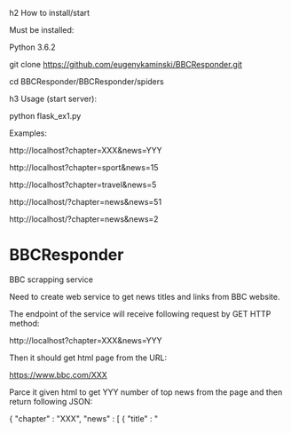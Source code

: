 h2 How to install/start

Must be installed:

Python 3.6.2

git clone https://github.com/eugenykaminski/BBCResponder.git

cd BBCResponder/BBCResponder/spiders


h3 Usage (start server):

python flask_ex1.py 

Examples:

http://localhost?chapter=XXX&news=YYY

http://localhost?chapter=sport&news=15

http://localhost?chapter=travel&news=5

http://localhost/?chapter=news&news=51

http://localhost/?chapter=news&news=2



# BBCResponder

BBC scrapping service

Need to create web service to get news titles and links from BBC website.

The endpoint of the service will receive following request by GET HTTP method:

http://localhost?chapter=XXX&news=YYY

Then it should get html page from the URL: 

https://www.bbc.com/XXX

Parce it given html to get YYY number of top news from the page and then return following JSON:

{
    "chapter" : "XXX",
    "news" : [
    {
      "title" : "<title of the news>",
      "URL" : "<link to the news>"
    }
    
}
For example for the request:

http://localhost?chapter=sport&news=3

The service will return a response like this:

{
    "chapter" : "sport",
    "news" : [
    {
      "title" : "Liam Williams: Full-back fit as Wales unchanged to face Ireland",
      "URL" : "https://www.bbc.com/sport/rugby-union/47568773"
    },
    {
      "title" : "Bayern Munich 1-3 Liverpool: Jurgen Klopp says Reds are among Europe's elite again",
      "URL" : "https://www.bbc.com/sport/football/47564048"
    },
    {
      "title" : "Sky Brown: The 10-year-old British skateboarder aiming to make history at Tokyo",
      "URL" : "https://www.bbc.com/sport/olympics/47523698"
    },
    
}

